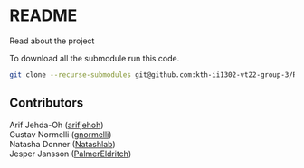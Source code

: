# README
Read about the project

To download all the submodule run this code.
```bash
git clone --recurse-submodules git@github.com:kth-ii1302-vt22-group-3/README.git
```

## Contributors
Arif Jehda-Oh ([arifjehoh](https://github.com/arifjehoh/))  
Gustav Normelli ([gnormelli](https://github.com/gnormelli/))  
Natasha Donner ([Natashlab](https://github.com/Natashlab/))  
Jesper Jansson ([PalmerEldritch](https://github.com/PalmerEldritch/))  

